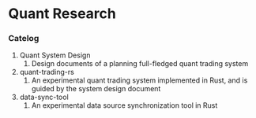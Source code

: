 # Quant Research


### Catelog

1. Quant System Design
   1. Design documents of a planning full-fledged quant trading system
2. quant-trading-rs
   1. An experimental quant trading system implemented in Rust, and is guided by the system design document
3. data-sync-tool
   1. An experimental data source synchronization tool in Rust